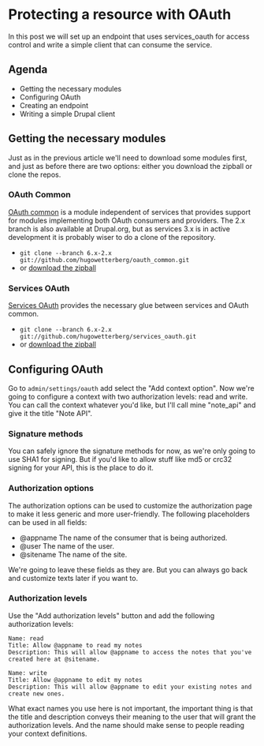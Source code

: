 Protecting a resource with OAuth
================================

In this post we will set up an endpoint that uses services_oauth for access control and write a simple client that can consume the service.

Agenda
------

* Getting the necessary modules
* Configuring OAuth
* Creating an endpoint
* Writing a simple Drupal client

Getting the necessary modules
-----------------------------

Just as in the previous article we'll need to download some modules first, and just as before there are two options: either you download the zipball or clone the repos.

### OAuth Common ###

[OAuth common](http://drupal.org/project/oauth_common) is a module independent of services that provides support for modules implementing both OAuth consumers and providers. The 2.x branch is also available at Drupal.org, but as services 3.x is in active development it is probably wiser to do a clone of the repository.

* `git clone --branch 6.x-2.x git://github.com/hugowetterberg/oauth_common.git`
* or [download the zipball](http://github.com/hugowetterberg/oauth_common/zipball/6.x-2.x)

### Services OAuth ###

[Services OAuth](http://drupal.org/project/services_oauth) provides the necessary glue between services and OAuth common.

* `git clone --branch 6.x-2.x git://github.com/hugowetterberg/services_oauth.git`
* or [download the zipball](http://github.com/hugowetterberg/services_oauth/zipball/6.x-2.x)

Configuring OAuth
-----------------

Go to `admin/settings/oauth` add select the "Add context option". Now we're going to configure a context with two authorization levels: read and write. You can call the context whatever you'd like, but I'll call mine "note_api" and give it the title "Note API". 

### Signature methods ###

You can safely ignore the signature methods for now, as we're only going to use SHA1 for signing. But if you'd like to allow stuff like md5 or crc32 signing for your API, this is the place to do it.

### Authorization options ###

The authorization options can be used to customize the authorization page to make it less generic and more user-friendly. The following placeholders can be used in all fields:

* @appname The name of the consumer that is being authorized.
* @user The name of the user.
* @sitename The name of the site.

We're going to leave these fields as they are. But you can always go back and customize texts later if you want to.

### Authorization levels ###

Use the "Add authorization levels" button and add the following authorization levels:

    Name: read
    Title: Allow @appname to read my notes
    Description: This will allow @appname to access the notes that you've created here at @sitename.

    Name: write
    Title: Allow @appname to edit my notes
    Description: This will allow @appname to edit your existing notes and create new ones.

What exact names you use here is not important, the important thing is that the title and description conveys their meaning to the user that will grant the authorization levels. And the name should make sense to people reading your context definitions.
